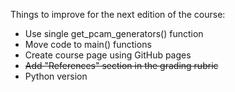 Things to improve for the next edition of the course:

* Use single get_pcam_generators() function
* Move code to main() functions
* Create course page using GitHub pages
* <del>Add "References" section in the grading rubric</del>
* Python version
